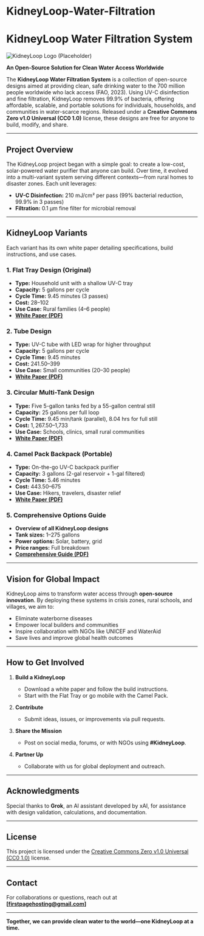 # KidneyLoop-Water-Filtration
# KidneyLoop Water Filtration System

![KidneyLoop Logo (Placeholder)](images/kidneyloop_logo.png)

**An Open-Source Solution for Clean Water Access Worldwide**

The **KidneyLoop Water Filtration System** is a collection of open-source designs aimed at providing clean, safe drinking water to the 700 million people worldwide who lack access (FAO, 2023). Using UV-C disinfection and fine filtration, KidneyLoop removes 99.9% of bacteria, offering affordable, scalable, and portable solutions for individuals, households, and communities in water-scarce regions. Released under a **Creative Commons Zero v1.0 Universal (CC0 1.0)** license, these designs are free for anyone to build, modify, and share.

---

## Project Overview

The KidneyLoop project began with a simple goal: to create a low-cost, solar-powered water purifier that anyone can build. Over time, it evolved into a multi-variant system serving different contexts—from rural homes to disaster zones. Each unit leverages:

- **UV-C Disinfection:** 210 mJ/cm² per pass (99% bacterial reduction, 99.9% in 3 passes)
- **Filtration:** 0.1 μm fine filter for microbial removal

---

## KidneyLoop Variants

Each variant has its own white paper detailing specifications, build instructions, and use cases.

### 1. Flat Tray Design (Original)
- **Type:** Household unit with a shallow UV-C tray
- **Capacity:** 5 gallons per cycle
- **Cycle Time:** 9.45 minutes (3 passes)
- **Cost:** $28–$102
- **Use Case:** Rural families (4–6 people)
- **[White Paper (PDF)](White_Papers/KidneyLoop_Flat_Tray_White_Paper_April_7_2025.pdf)**

### 2. Tube Design
- **Type:** UV-C tube with LED wrap for higher throughput
- **Capacity:** 5 gallons per cycle
- **Cycle Time:** 9.45 minutes
- **Cost:** $241.50–$399
- **Use Case:** Small communities (20–30 people)
- **[White Paper (PDF)](White_Papers/KidneyLoop_Tube_Design_White_Paper_April_7_2025.pdf)**

### 3. Circular Multi-Tank Design
- **Type:** Five 5-gallon tanks fed by a 55-gallon central still
- **Capacity:** 25 gallons per full loop
- **Cycle Time:** 9.45 min/tank (parallel), 8.04 hrs for full still
- **Cost:** $1,267.50–$1,733
- **Use Case:** Schools, clinics, small rural communities
- **[White Paper (PDF)](White_Papers/KidneyLoop_Circular_Multi_Tank_White_Paper_April_7_2025.pdf)**

### 4. Camel Pack Backpack (Portable)
- **Type:** On-the-go UV-C backpack purifier
- **Capacity:** 3 gallons (2-gal reservoir + 1-gal filtered)
- **Cycle Time:** 5.46 minutes
- **Cost:** $443.50–$675
- **Use Case:** Hikers, travelers, disaster relief
- **[White Paper (PDF)](White_Papers/KidneyLoop_Camel_Pack_White_Paper_April_7_2025.pdf)**

### 5. Comprehensive Options Guide
- **Overview of all KidneyLoop designs**
- **Tank sizes:** 1–275 gallons
- **Power options:** Solar, battery, grid
- **Price ranges:** Full breakdown
- **[Comprehensive Guide (PDF)](White_Papers/KidneyLoop_Comprehensive_Options_White_Paper_April_7_2025.pdf)**

---

## Vision for Global Impact

KidneyLoop aims to transform water access through **open-source innovation**. By deploying these systems in crisis zones, rural schools, and villages, we aim to:

- Eliminate waterborne diseases
- Empower local builders and communities
- Inspire collaboration with NGOs like UNICEF and WaterAid
- Save lives and improve global health outcomes

---

## How to Get Involved

1. **Build a KidneyLoop**
   - Download a white paper and follow the build instructions.
   - Start with the Flat Tray or go mobile with the Camel Pack.

2. **Contribute**
   - Submit ideas, issues, or improvements via pull requests.

3. **Share the Mission**
   - Post on social media, forums, or with NGOs using **#KidneyLoop**.

4. **Partner Up**
   - Collaborate with us for global deployment and outreach.

---

## Acknowledgments

Special thanks to **Grok**, an AI assistant developed by xAI, for assistance with design validation, calculations, and documentation.

---

## License

This project is licensed under the [Creative Commons Zero v1.0 Universal (CC0 1.0)](https://creativecommons.org/publicdomain/zero/1.0/) license.

---

## Contact

For collaborations or questions, reach out at **[firstpagehosting@gmail.com]**

---

**Together, we can provide clean water to the world—one KidneyLoop at a time.**